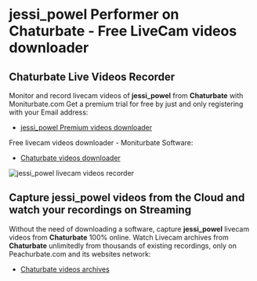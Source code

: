 # jessi_powel Performer on Chaturbate - Free LiveCam videos downloader

## Chaturbate Live Videos Recorder

Monitor and record livecam videos of **jessi_powel** from **Chaturbate** with Moniturbate.com
Get a premium trial for free by just and only registering with your Email address:
* [jessi_powel Premium videos downloader](https://moniturbate.com/request-demo-licence-key.html)

Free livecam videos downloader - Moniturbate Software:
* [Chaturbate videos downloader](https://moniturbate.com/moniturbate-download-software.html)

![jessi_powel livecam videos recorder](https://peachurnet.com/templates/moniturbate-software.png)


## Capture jessi_powel videos from the Cloud and watch your recordings on Streaming

Without the need of downloading a software, capture **jessi_powel** livecam videos from **Chaturbate** 100% online.
Watch Livecam archives from **Chaturbate** unlimitedly from thousands of existing recordings, only on Peachurbate.com and its websites network:
* [Chaturbate videos archives](https://peachurnet.com/)